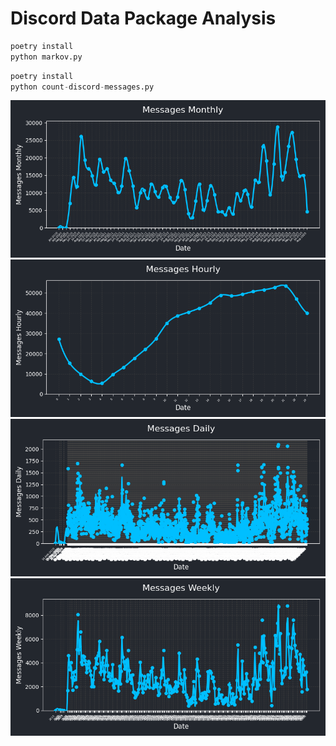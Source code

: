# Discord Data Package Analysis

```python
poetry install
python markov.py
```


```python
poetry install
python count-discord-messages.py
```

![img](messages_monthly.png)
![img](messages_hourly.png)
![img](messages_daily.png)
![img](messages_weekly.png)
